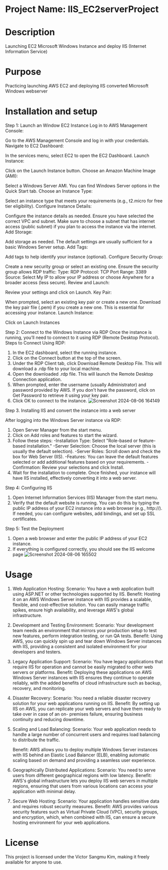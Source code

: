 # Project Name: IIS_EC2serverProject
# Description
Launching EC2 Microsoft Windows Instance and deploy IIS (Internet Information Service)
# Purpose
Practicing launching AWS EC2 and deploying IIS converted Microsoft Windows webserver
# Installation and setup
Step 1: Launch an Window EC2 Instance
Log in to AWS Management Console:

Go to the AWS Management Console and log in with your credentials.
Navigate to EC2 Dashboard:

In the services menu, select EC2 to open the EC2 Dashboard.
Launch Instance:

Click on the Launch Instance button.
Choose an Amazon Machine Image (AMI):

Select a Windows Server AMI. You can find Windows Server options in the Quick Start tab.
Choose an Instance Type:

Select an instance type that meets your requirements (e.g., t2.micro for free tier eligibility).
Configure Instance Details:

Configure the instance details as needed. Ensure you have selected the correct VPC and subnet. Make sure to choose a subnet that has internet access (public subnet) if you plan to access the instance via the internet.
Add Storage:

Add storage as needed. The default settings are usually sufficient for a basic Windows Server setup.
Add Tags:

Add tags to help identify your instance (optional).
Configure Security Group:

Create a new security group or select an existing one. Ensure the security group allows RDP traffic:
Type: RDP
Protocol: TCP
Port Range: 3389
Source: Select My IP to allow your IP address or choose Anywhere for a broader access (less secure).
Review and Launch:

Review your settings and click on Launch.
Key Pair:

When prompted, select an existing key pair or create a new one. Download the key pair file (.pem) if you create a new one. This is essential for accessing your instance.
Launch Instance:

Click on Launch Instances

Step 2: Connect to the Windows Instance via RDP
Once the instance is running, you’ll need to connect to it using RDP (Remote Desktop Protocol).
Steps to Connect Using RDP:
1. In the EC2 dashboard, select the running instance.
2. Click on the Connect button at the top of the screen.
3. Under the RDP Client tab, click Download Remote Desktop File. This will download a .rdp file to your local machine.
4. Open the downloaded .rdp file. This will launch the Remote Desktop Connection application.
5. When prompted, enter the username (usually Administrator) and password provided by AWS. If you don't have the password, click on Get Password to retrieve it using your key pair.
6. Click OK to connect to the instance.
![Screenshot 2024-08-06 164149](https://github.com/user-attachments/assets/6277eb58-52b3-4674-b613-204d8849d5f7)
   
Step 3. Installing IIS and convert the instance into a web server

After logging into the Windows Server instance via RDP:
1. Open Server Manager from the start menu.
2. Click on Add roles and features to start the wizard.
3. Follow these steps:
-Installation Type: Select "Role-based or feature-based installation."
-Server Selection: Choose the local server (this is usually the default selection).
-Server Roles: Scroll down and check the box for Web Server (IIS).
-Features: You can leave the default features selected or add additional features based on your requirements.
-Confirmation: Review your selections and click Install.
5. Wait for the installation to complete. Once finished, your instance will have IIS installed, effectively converting it into a web server.

Step 4: Configuring IIS
1. Open Internet Information Services (IIS) Manager from the start menu.
2. Verify that the default website is running. You can do this by typing the public IP address of your EC2 instance into a web browser (e.g., http://<Public-IP>).
If needed, you can configure websites, add bindings, and set up SSL certificates.
 
Step 5: Test the Deployment
1. Open a web browser and enter the public IP address of your EC2 instance.
2. If everything is configured correctly, you should see the IIS welcome page
![Screenshot 2024-08-06 165502](https://github.com/user-attachments/assets/37958d7e-4a28-4f6d-b07a-2bf4030ce899)

# Usage
1. Web Application Hosting:
       Scenario: You have a web application built using ASP.NET or other technologies supported by IIS.
       Benefit: Hosting it on an AWS Windows Server instance with IIS provides a scalable, flexible, and cost-effective
       solution. You can easily manage traffic spikes, ensure high availability, and leverage AWS's global infrastructure.
3. Development and Testing Environment:
    Scenario: Your development team needs an environment that mirrors your production setup to test new features, perform
    integration testing, or run QA tests.
    Benefit: Using AWS, you can quickly spin up and tear down Windows Server instances with IIS, providing a consistent and
    isolated environment for your developers and testers.
5. Legacy Application Support:
    Scenario: You have legacy applications that require IIS for operation and cannot be easily migrated to other web servers or
    platforms.
    Benefit: Deploying these applications on AWS Windows Server instances with IIS ensures they continue to operate reliably,
    with the added benefits of cloud infrastructure such as backup, recovery, and monitoring.
7. Disaster Recovery:
    Scenario: You need a reliable disaster recovery solution for your web applications running on IIS.
    Benefit: By setting up IIS on AWS, you can replicate your web servers and have them ready to take over in case of an on-
    premises failure, ensuring business continuity and reducing downtime.
9. Scaling and Load Balancing:
    Scenario: Your web application needs to handle a large number of concurrent users and requires load balancing to distribute
    the traffic.

    Benefit: AWS allows you to deploy multiple Windows Server instances with IIS behind an Elastic Load Balancer (ELB),
    enabling automatic scaling based on demand and providing a seamless user experience.
11. Geographically Distributed Applications:
    Scenario: You need to serve users from different geographical regions with low latency.
    Benefit: AWS's global infrastructure lets you deploy IIS web servers in multiple regions, ensuring that users from various
    locations can access your application with minimal delay.
13. Secure Web Hosting:
    Scenario: Your application handles sensitive data and requires robust security measures.
    Benefit: AWS provides various security features such as Virtual Private Cloud (VPC), security groups, and encryption,
    which, when combined with IIS, can ensure a secure hosting environment for your web applications.
    
# License

This project is licensed under the Victor Sangmu Kim, making it freely available for anyone to use. 

